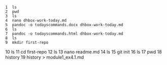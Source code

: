     1  ls
    2  pwd
    3  ls
    4  nano dhbox-work-today.md
    5  pandoc -o todayscommands.docx dhbox-work-today.md
    6  ls
    7  pandoc -o todayscommands.html dhbox-work-today.md
    8  ls
    9  mkdir first-repo
   10  ls
   11  cd first-repo
   12  ls
   13  nano readme.md
   14  ls
   15  git init
   16  ls
   17  pwd
   18  history
   19  history > module1_ex4.1.md
